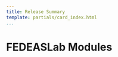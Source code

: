 ```yaml
---
title: Release Summary
template: partials/card_index.html
...
```


<a name="_top"></a>

<h1>FEDEASLab Modules</h1>

<!-- 
<table width="100%">
		<tr>
				<td><a href="v5.1.0/Utilities/CleanStart" title="v5.1.0\Utilities">CleanStart</a></td>		<td><a href="v5.1.0/Material_Library/InelLPwLH1dMat" title="v5.1.0\Material_Library">InelLPwLH1dMat</a></td>		<td><a href="v5.1.0/Solution_Scripts/S_InitialStep" title="v5.1.0\Solution_Scripts">S_InitialStep</a></td>		<td><a href="v5.1.0/Other/Simple_PanelZone_Test" title="v5.1.0\Other">Simple_PanelZone_Test</a></td>	</tr>	<tr>
				<td><a href="v5.1.0/Utilities/PreProcessing/Create_MRFrame" title="v5.1.0\Utilities\PreProcessing">Create_MRFrame</a></td>		<td><a href="v5.1.0/Other/InelPanelZone" title="v5.1.0\Other">InelPanelZone</a></td>		<td><a href="v5.1.0/Solution_Scripts/S_MultiStep" title="v5.1.0\Solution_Scripts">S_MultiStep</a></td>		<td><a href="v5.1.0/Utilities/Units" title="v5.1.0\Utilities">Units</a></td>	</tr>	<tr>
				<td><a href="v5.1.0/Other/Create_PanelZone" title="v5.1.0\Other">Create_PanelZone</a></td>		<td><a href="v5.1.0/Element_Library/InelTruss" title="v5.1.0\Element_Library">InelTruss</a></td>		<td><a href="v5.1.0/Solution_Scripts/S_MultiStep_wLoadHist" title="v5.1.0\Solution_Scripts">S_MultiStep_wLoadHist</a></td>		<td><a href="v5.1.0/Other/shape2d" title="v5.1.0\Other">shape2d</a></td>	</tr>	<tr>
				<td><a href="v5.1.0/Material_Library/GMP1dMat" title="v5.1.0\Material_Library">GMP1dMat</a></td>		<td><a href="v5.1.0/Element_Library/LE2dFrm" title="v5.1.0\Element_Library">LE2dFrm</a></td>		<td><a href="v5.1.0/Solution_Scripts/S_MultiStep_wLoadHistwSD" title="v5.1.0\Solution_Scripts">S_MultiStep_wLoadHistwSD</a></td>		<td><a href="" title=""></a></td>	</tr>	<tr>
				<td><a href="v5.1.0/Utilities/Quadrature/Gauss2d" title="v5.1.0\Utilities\Quadrature">Gauss2d</a></td>		<td><a href="v5.1.0/Material_Library/LEIso2dMat" title="v5.1.0\Material_Library">LEIso2dMat</a></td>		<td><a href="v5.1.0/Solution_Scripts/S_Transient_MultiStep" title="v5.1.0\Solution_Scripts">S_Transient_MultiStep</a></td>		<td><a href="" title=""></a></td>	</tr>	<tr>
				<td><a href="v5.1.0/Utilities/Quadrature/Gaussq" title="v5.1.0\Utilities\Quadrature">Gaussq</a></td>		<td><a href="v5.1.0/Other/Plot_SingularModes" title="v5.1.0\Other">Plot_SingularModes</a></td>		<td><a href="v5.1.0/Solution_Scripts/S_Transient_MultiStepwSD" title="v5.1.0\Solution_Scripts">S_Transient_MultiStepwSD</a></td>		<td><a href="" title=""></a></td>	</tr>	<tr>
				<td><a href="v5.1.0/Material_Library/InelJ2PwLH3dMat" title="v5.1.0\Material_Library">InelJ2PwLH3dMat</a></td>		<td><a href="v5.1.0/Utilities/SIUnits" title="v5.1.0\Utilities">SIUnits</a></td>		<td><a href="v5.1.0/Other/Set_PlastCond" title="v5.1.0\Other">Set_PlastCond</a></td>		<td><a href="" title=""></a></td>	</tr></table>
 -->

<!-- <hr><address>Generated on Sat 25-Jul-2020 23:37:59 by <strong><a href="http://www.artefact.tk/software/matlab/m2html/" title="Matlab Documentation in HTML">m2html</a></strong> &copy; 2005</address> -->
<!-- </body> -->
<!-- </html> -->
